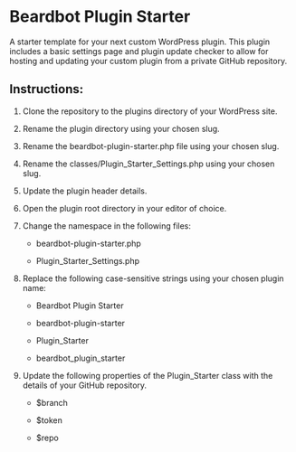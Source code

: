 # Beardbot Plugin Starter

A starter template for your next custom WordPress plugin. This plugin includes a basic settings page and plugin update checker to allow for hosting and updating your custom plugin from a private GitHub repository.

## Instructions:

1. Clone the repository to the plugins directory of your WordPress site.

2. Rename the plugin directory using your chosen slug.

3. Rename the beardbot-plugin-starter.php file using your chosen slug.

4. Rename the classes/Plugin_Starter_Settings.php using your chosen slug.

5. Update the plugin header details.

6. Open the plugin root directory in your editor of choice.

7. Change the namespace in the following files:

    * beardbot-plugin-starter.php

    * Plugin_Starter_Settings.php

8. Replace the following case-sensitive strings using your chosen plugin name:

    * Beardbot Plugin Starter

    * beardbot-plugin-starter

    * Plugin_Starter

    * beardbot_plugin_starter

9. Update the following properties of the Plugin_Starter class with the details of your GitHub repository.

    * $branch

    * $token

    * $repo